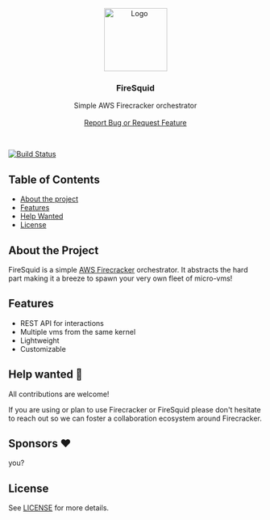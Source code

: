 <p align="center">
  <a href="https://kafka.js.org">
      <img src="https://storage.googleapis.com/firesquid/firesquid.svg" alt="Logo" width="125" height="125">
  </a>

  <h3 align="center">FireSquid</h3>

  <p align="center">
    Simple AWS Firecracker orchestrator
    <br />
    <br />
    <a href="https://github.com/sousandrei/firesquid/issues/new">Report Bug or Request Feature</a>
  </p>
</p>

<br />

[![Build Status](https://travis-ci.com/sousandrei/firesquid.svg?branch=master)](https://travis-ci.com/sousandrei/firesquid)

## Table of Contents

- [About the project](#about)
- [Features](#features)
- [Help Wanted](#help-wanted)
- [License](#license)

## <a name="about"></a> About the Project

FireSquid is a simple [AWS Firecracker](https://firecracker-microvm.github.io/) orchestrator.
It abstracts the hard part making it a breeze to spawn your very own fleet of micro-vms!

## <a name="features"></a> Features

- REST API for interactions
- Multiple vms from the same kernel
- Lightweight
- Customizable

## <a name="help-wanted"></a> Help wanted 🤝

All contributions are welcome!

If you are using or plan to use Firecracker or FireSquid please don't hesitate to reach out so we can foster a collaboration ecosystem around Firecracker.

## <a name="sponsors"></a> Sponsors ❤️

you?

## <a name="license"></a> License

See [LICENSE](https://github.com/sousandrei/firesquid/blob/master/LICENSE) for more details.
